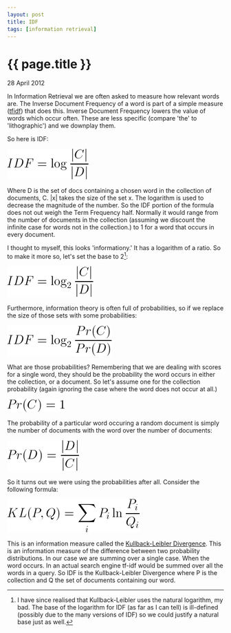 ```yaml
---
layout: post
title: IDF
tags: [information retrieval]
---
```


{{ page.title }}
================
<p class="meta">28 April 2012</p>

In Information Retrieval we are often asked to measure how relevant words are. The Inverse Document Frequency of a word is part of a simple measure (<a href="http://en.wikipedia.org/wiki/Tf%E2%80%93idf" title="Term Frequency Inverse Document Frequency">tfidf</a>) that does this. Inverse Document Frequency lowers the value of words which occur often. These are less specific (compare 'the' to 'lithographic') and we downplay them. 

So here is IDF:

<img src="/images/idf-0.png" alt="IDF=log(\|C\|/\|D\|)" />

Where D is the set of docs containing a chosen word in the collection of documents, C. \|x\| takes the size of the set x. The logarithm is used to decrease the magnitude of the number. So the IDF portion of the formula does not out weigh the Term Frequency half. Normally it would range from the number of documents in the collection (assuming we discount the infinite case for words not in the collection.) to 1 for a word that occurs in every document.  

I thought to myself, this looks 'informationy.' It has a logarithm of a ratio. So to make it more so, let's set the base to 2[^1]:

<img src="/images/idf-1.png" alt="IDF=log2(\|C\|/\|D\|)" />

Furthermore, information theory is often full of probabilities, so if we replace the size of those sets with some probabilities:

<img src="/images/idf-2.png" alt="IDF=log2(Pr(C)/Pr(D))" />

What are those probabilities? Remembering that we are dealing with scores for a single word, they should be the probability the word occurs in either the collection, or a document. So let's assume one for the collection probability (again ignoring the case where the word does not occur at all.)

<img src="/images/idf-3.png" alt="Pr(C)=1" />

The probability of a particular word occuring a random document is simply the number of documents with the word over the number of documents:

<img src="/images/idf-4.png" alt="Pr(D)=\|D\|/\|C\|" />

So it turns out we were using the probabilities after all. Consider the following formula:

<img src="/images/idf-5.png" alt="Kullback Leibler Divergence" />

This is an information measure called the <a href="http://en.wikipedia.org/wiki/Kullback%E2%80%93Leibler_divergence" title="Kullback-Leibler Divergence">Kullback-Leibler Divergence</a>. This is an information measure of the difference between two probability distributions. In our case we are summing over a single case. When the word occurs. In an actual search engine tf-idf would be summed over all the words in a query. So IDF is the Kullback-Leibler Divergence where P is the collection and Q the set of documents containing our word. 

[^1]: I have since realised that Kullback-Leibler uses the natural logarithm, my bad. The base of the logarithm for IDF (as far as I can tell) is ill-defined (possibly due to the many versions of IDF) so we could justify a natural base just as well.
